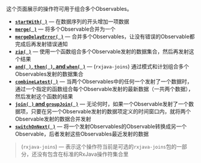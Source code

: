 这个页面展示的操作符可用于组合多个Observables。

* [**`startWith( )`**](StartWith.md) — 在数据序列的开头增加一项数据
* [**`merge( )`**](Merge.md) — 将多个Observable合并为一个
* [**`mergeDelayError( )`**](Merge.md) — 合并多个Observables，让没有错误的Observable都完成后再发射错误通知
* [**`zip( )`**](Zip.md) — 使用一个函数组合多个Observable发射的数据集合，然后再发射这个结果
* [**`and( )`, `then( )`, and `when( )`**](And.md) — (`rxjava-joins`) 通过模式和计划组合多个Observables发射的数据集合
* [**`combineLatest( )`**](CombineLatest.md) — 当两个Observables中的任何一个发射了一个数据时，通过一个指定的函数组合每个Observable发射的最新数据（一共两个数据），然后发射这个函数的结果
* [**`join( )` and `groupJoin( )`**](Join.md) — 无论何时，如果一个Observable发射了一个数据项，只要在另一个Observable发射的数据项定义的时间窗口内，就将两个Observable发射的数据合并发射
* [**`switchOnNext( )`**](Switch.md) — 将一个发射Observables的Observable转换成另一个Observable，后者发射这些Observables最近发射的数据

> (`rxjava-joins`) — 表示这个操作符当前是可选的`rxjava-joins`包的一部分，还没有包含在标准的RxJava操作符集合里
